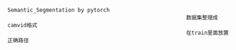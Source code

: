                                                           Semantic_Segmentation by pytorch
                                                            数据集整理成camvid格式
                                                            在train里面放置正确路径
